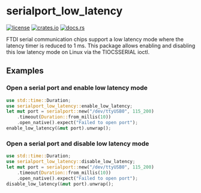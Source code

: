 # serialport_low_latency

[![license](https://img.shields.io/github/license/pc2/serialport_low_latency.svg)](https://github.com/pc2/serialport_low_latency/blob/master/LICENSE)
[![crates.io](https://img.shields.io/crates/v/serialport_low_latency.svg)](https://crates.io/crates/serialport_low_latency)
[![docs.rs](https://docs.rs/serialport_low_latency/badge.svg)](https://docs.rs/serialport_low_latency)

FTDI serial communication chips support a low latency mode where the latency timer is reduced to
1 ms. This package allows enabling and disabling this low latency mode on Linux via the TIOCSSERIAL
ioctl.

## Examples

### Open a serial port and enable low latency mode
```rust
use std::time::Duration;
use serialport_low_latency::enable_low_latency;
let mut port = serialport::new("/dev/ttyUSB0", 115_200)
    .timeout(Duration::from_millis(10))
    .open_native().expect("Failed to open port");
enable_low_latency(&mut port).unwrap();
```

### Open a serial port and disable low latency mode
```rust
use std::time::Duration;
use serialport_low_latency::disable_low_latency;
let mut port = serialport::new("/dev/ttyUSB0", 115_200)
    .timeout(Duration::from_millis(10))
    .open_native().expect("Failed to open port");
disable_low_latency(&mut port).unwrap();
```
